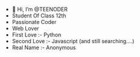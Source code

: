 - 👋 Hi, I’m @TEENODER
- Student Of Class 12th
- Passionate Coder
- Web Lover
- First Love :- Python
- Second Love :- Javascript (and still searching....)
- Real Name :- Anonymous

<!---
TEENODER/TEENODER is a ✨ special ✨ repository because its `README.md` (this file) appears on your GitHub profile.
You can click the Preview link to take a look at your changes.
--->
